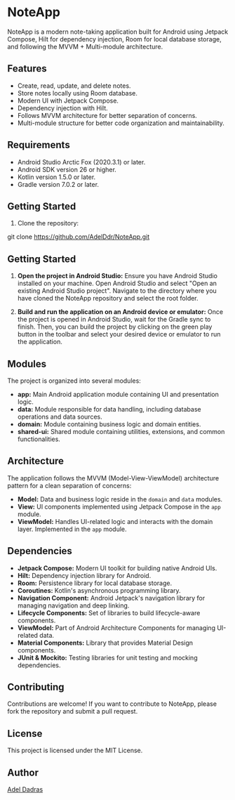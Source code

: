 # NoteApp

NoteApp is a modern note-taking application built for Android using Jetpack Compose, Hilt for dependency injection, Room for local database storage, and following the MVVM + Multi-module architecture.

## Features

- Create, read, update, and delete notes.
- Store notes locally using Room database.
- Modern UI with Jetpack Compose.
- Dependency injection with Hilt.
- Follows MVVM architecture for better separation of concerns.
- Multi-module structure for better code organization and maintainability.

## Requirements

- Android Studio Arctic Fox (2020.3.1) or later.
- Android SDK version 26 or higher.
- Kotlin version 1.5.0 or later.
- Gradle version 7.0.2 or later.

## Getting Started

1. Clone the repository:

[//]: # (```bash)
    git clone https://github.com/AdelDdr/NoteApp.git
## Getting Started

1. **Open the project in Android Studio:** Ensure you have Android Studio installed on your machine. Open Android Studio and select "Open an existing Android Studio project". Navigate to the directory where you have cloned the NoteApp repository and select the root folder.

2. **Build and run the application on an Android device or emulator:** Once the project is opened in Android Studio, wait for the Gradle sync to finish. Then, you can build the project by clicking on the green play button in the toolbar and select your desired device or emulator to run the application.

## Modules

The project is organized into several modules:

- **app:** Main Android application module containing UI and presentation logic.
- **data:** Module responsible for data handling, including database operations and data sources.
- **domain:** Module containing business logic and domain entities.
- **shared-ui:** Shared module containing utilities, extensions, and common functionalities.

## Architecture

The application follows the MVVM (Model-View-ViewModel) architecture pattern for a clean separation of concerns:

- **Model:** Data and business logic reside in the `domain` and `data` modules.
- **View:** UI components implemented using Jetpack Compose in the `app` module.
- **ViewModel:** Handles UI-related logic and interacts with the domain layer. Implemented in the `app` module.

## Dependencies

- **Jetpack Compose:** Modern UI toolkit for building native Android UIs.
- **Hilt:** Dependency injection library for Android.
- **Room:** Persistence library for local database storage.
- **Coroutines:** Kotlin's asynchronous programming library.
- **Navigation Component:** Android Jetpack's navigation library for managing navigation and deep linking.
- **Lifecycle Components:** Set of libraries to build lifecycle-aware components.
- **ViewModel:** Part of Android Architecture Components for managing UI-related data.
- **Material Components:** Library that provides Material Design components.
- **JUnit & Mockito:** Testing libraries for unit testing and mocking dependencies.

## Contributing

Contributions are welcome! If you want to contribute to NoteApp, please fork the repository and submit a pull request.

## License

This project is licensed under the MIT License.

## Author

 [Adel Dadras](https://github.com/AdelDdr)
